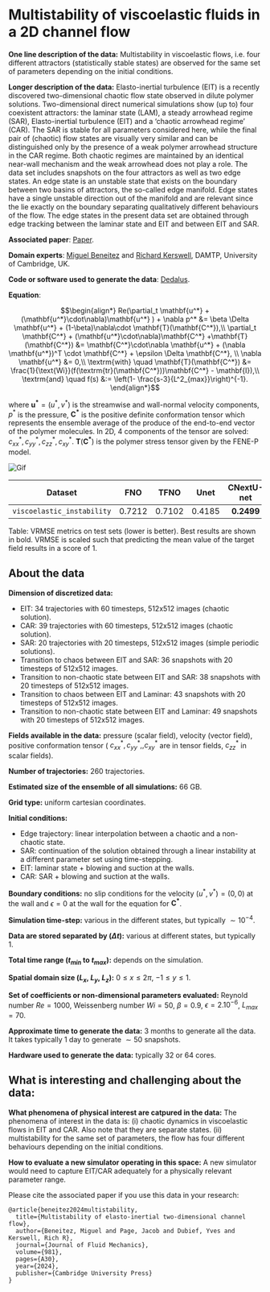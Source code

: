 # Multistability of viscoelastic fluids in a 2D channel flow

**One line description of the data:** Multistability in viscoelastic flows, i.e. four different attractors (statistically stable states) are observed for the same set of parameters depending on the initial conditions.

**Longer description of the data:** Elasto-inertial turbulence (EIT) is a recently discovered two-dimensional chaotic flow state observed in dilute polymer solutions. Two-dimensional direct numerical simulations show (up to) four coexistent attractors: the laminar state (LAM), a steady arrowhead regime (SAR), Elasto-inertial turbulence (EIT) and a ‘chaotic arrowhead regime’ (CAR). The SAR is stable for all parameters considered here, while the final pair of (chaotic) flow states are visually very similar and can be distinguished only by the presence of a weak polymer arrowhead structure in the CAR regime. Both chaotic regimes are maintained by an identical near-wall mechanism and the weak arrowhead does not play a role. The data set includes snapshots on the four attractors as well as two edge states. An edge state is an unstable state that exists on the boundary between two basins of attractors, the so-called edge manifold. Edge states have a single unstable direction out of the manifold and are relevant since the lie exactly on the boundary separating qualitatively different behaviours of the flow. The edge states in the present data set are obtained through edge tracking between the laminar state and EIT and between EIT and SAR.

**Associated paper**: [Paper](https://www.cambridge.org/core/services/aop-cambridge-core/content/view/D63B7EDB638451A6FC2FBBFDA85E1BBD/S0022112024000508a.pdf/multistability-of-elasto-inertial-two-dimensional-channel-flow.pdf).

**Domain experts**: [Miguel Beneitez](https://beneitez.github.io/) and [Richard Kerswell](https://www.damtp.cam.ac.uk/user/rrk26/), DAMTP, University of Cambridge, UK.

**Code or software used to generate the data**: [Dedalus](https://dedalus-project.readthedocs.io/en/latest/index.html).

**Equation**:

```math
\begin{align*}
Re(\partial_t \mathbf{u^*} + (\mathbf{u^*}\cdot\nabla)\mathbf{u^*} ) + \nabla p^* &= \beta \Delta \mathbf{u^*} + (1-\beta)\nabla\cdot \mathbf{T}(\mathbf{C^*}),\\
\partial_t \mathbf{C^*} + (\mathbf{u^*}\cdot\nabla)\mathbf{C^*} +\mathbf{T}(\mathbf{C^*}) &= \mathbf{C^*}\cdot\nabla \mathbf{u^*} + (\nabla \mathbf{u^*})^T \cdot \mathbf{C^*} + \epsilon \Delta \mathbf{C^*}, \\
\nabla \mathbf{u^*} &= 0,\\
\textrm{with} \quad \mathbf{T}(\mathbf{C^*}) &= \frac{1}{\text{Wi}}(f(\textrm{tr}(\mathbf{C^*}))\mathbf{C^*} - \mathbf{I}),\\
\textrm{and} \quad f(s) &:= \left(1- \frac{s-3}{L^2_{max}}\right)^{-1}.
\end{align*}
```

where $\mathbf{u^*} = (u^*,v^*)$ is the streamwise and wall-normal velocity components, $p^*$ is the pressure, $\mathbf{C^*}$ is the positive definite conformation tensor which represents the ensemble average of the produce of the end-to-end vector of the polymer molecules. In 2D, 4 components of the tensor are solved: $c_{xx}^{*}, c^{*}_{yy}, c^{*}_{zz}, c^{*}_{xy}$. $\mathbf{T}(\mathbf{C^{*}})$ is the polymer stress tensor given by the FENE-P model.


![Gif](https://users.flatironinstitute.org/~polymathic/data/the_well/datasets/viscoelastic_instability/gif/czz_normalized.gif)

| Dataset    | FNO | TFNO  | Unet | CNextU-net
|:-:|:-:|:-:|:-:|:-:|
| `viscoelastic_instability` | 0.7212 | 0.7102 | 0.4185 | $\mathbf{0.2499}$ |

Table: VRMSE metrics on test sets (lower is better). Best results are shown in bold. VRMSE is scaled such that predicting the mean value of the target field results in a score of 1.

## About the data

**Dimension of discretized data:**
- EIT: 34 trajectories with 60 timesteps, 512x512 images (chaotic solution).
- CAR: 39 trajectories with 60 timesteps, 512x512 images (chaotic solution).
- SAR: 20 trajectories with 20 timesteps, 512x512 images (simple periodic solutions).
- Transition to chaos between EIT and SAR: 36 snapshots with 20 timesteps of 512x512 images.
- Transition to non-chaotic state between EIT and SAR: 38 snapshots with 20 timesteps of 512x512 images.
- Transition to chaos between EIT and Laminar: 43 snapshots with 20 timesteps of 512x512 images.
- Transition to non-chaotic state between EIT and Laminar: 49 snapshots with 20 timesteps of 512x512 images.

**Fields available in the data:** pressure (scalar field), velocity (vector field), positive conformation tensor ( $c_{xx}^{*}, c^{*}_{yy},, c^{*}_{xy}$ are in tensor fields, $c^{*}_{zz}$ in scalar fields).

**Number of trajectories:** 260 trajectories.

**Estimated size of the ensemble of all simulations:** 66 GB.

**Grid type:** uniform cartesian coordinates.

**Initial conditions:**
- Edge trajectory: linear interpolation between a chaotic and a non-chaotic state.
- SAR: continuation of the solution obtained through a linear instability at a different parameter set using time-stepping.
- EIT: laminar state + blowing and suction at the walls.
- CAR: SAR + blowing and suction at the walls.

**Boundary conditions:** no slip conditions for the velocity $(u^*,v^*)=(0,0)$ at the wall and $\epsilon=0$ at the wall for the equation for $\mathbf{C^*}$.

**Simulation time-step:** various in the different states, but typically $\sim 10^{-4}$.

**Data are stored separated by ($\Delta t$):** various at different states, but typically 1.

**Total time range ($t_{min}$ to $t_{max}$):** depends on the simulation.

**Spatial domain size ($L_x$, $L_y$, $L_z$):** $0 \leq x \leq 2\pi$, $-1 \leq y \leq 1$.

**Set of coefficients or non-dimensional parameters evaluated:** Reynold number $Re=1000$, Weissenberg number $Wi = 50$, $\beta =0.9$, $\epsilon=2.10^{-6}$, $L_{max}=70$.

**Approximate time to generate the data:** 3 months to generate all the data. It takes typically 1 day to generate $\sim 50$ snapshots.

**Hardware used to generate the data:** typically 32 or 64 cores.

## What is interesting and challenging about the data:

**What phenomena of physical interest are catpured in the data:** The phenomena of interest in the data is: (i) chaotic dynamics in viscoelastic flows in EIT and CAR. Also note that they are separate states. (ii) multistability for the same set of parameters, the flow has four different behaviours depending on the initial conditions.

**How to evaluate a new simulator operating in this space:**
A new simulator would need to capture EIT/CAR adequately for a physically relevant parameter range.

Please cite the associated paper if you use this data in your research:

```
@article{beneitez2024multistability,
  title={Multistability of elasto-inertial two-dimensional channel flow},
  author={Beneitez, Miguel and Page, Jacob and Dubief, Yves and Kerswell, Rich R},
  journal={Journal of Fluid Mechanics},
  volume={981},
  pages={A30},
  year={2024},
  publisher={Cambridge University Press}
}
```
